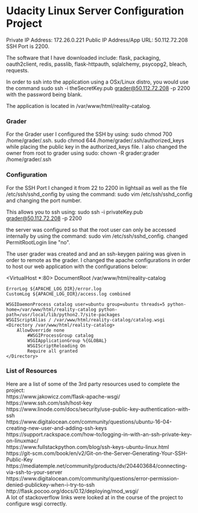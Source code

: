 Udacity Linux Server Configuration Project
==========================================
Private IP Address: 172.26.0.221
Public IP Address/App URL: 50.112.72.208
SSH Port is 2200.

The software that I have downloaded include: flask, packaging, oauth2client, redis, passlib, flask-httpauth, sqlalchemy, psycopg2, bleach, requests.

In order to ssh into the application using a OSx/Linux distro, you would use the command sudo ssh -i theSecretKey.pub grader@50.112.72.208 -p 2200 with the password being blank. 

The application is located in /var/www/html/reality-catalog.
<h3> Grader </h3>
For the Grader user I configured the SSH by using:
  sudo chmod 700 /home/grader/.ssh.
  sudo chmod 644 /home/grader/.ssh/authorized_keys
while placing the public key in the authorized_keys file.
I also changed the owner from root to grader using sudo:
  chown -R grader:grader /home/grader/.ssh

<h3> Configuration </h3>
For the SSH Port I changed it from 22 to 2200 in lightsail as well as the file /etc/ssh/sshd_config by using the command:
sudo vim /etc/ssh/sshd_config and changing the port number.

This allows you to ssh using:
  sudo ssh -i privateKey.pub grader@50.112.72.208 -p 2200 

the server was configured so that the root user can only be accessed internally by using the command: 
  sudo vim /etc/ssh/sshd_config. changed PermitRootLogin line "no".

The user grader was created and and an ssh-keygen pairing was given in order to remote as the grader. I changed the apache configurations in order to host our web application with the configurations below:

<VirtualHost *:80>
	DocumentRoot /var/www/html/reality-catalog



	ErrorLog ${APACHE_LOG_DIR}/error.log
	CustomLog ${APACHE_LOG_DIR}/access.log combined

 	WSGIDaemonProcess catalog user=ubuntu group=ubuntu threads=5 python-home=/var/www/html/reality-catalog python-path=/usr/local/lib/python2.7/site-packages
	WSGIScriptAlias / /var/www/html/reality-catalog/catalog.wsgi
	<Directory /var/www/html/reality-catalog>
		AllowOverride none
        	#WSGIProcessGroup catalog
        	WSGIApplicationGroup %{GLOBAL}
        	WSGIScriptReloading On
    		Require all granted
	</Directory>
</VirtualHost>

<h3> List of Resources </h3>
Here are a list of some of the 3rd party resources used to complete the project: <br />
https://www.jakowicz.com/flask-apache-wsgi/ <br />
https://www.ssh.com/ssh/host-key <br />
https://www.linode.com/docs/security/use-public-key-authentication-with-ssh <br />
https://www.digitalocean.com/community/questions/ubuntu-16-04-creating-new-user-and-adding-ssh-keys <br />
https://support.rackspace.com/how-to/logging-in-with-an-ssh-private-key-on-linuxmac/ <br />
https://www.fullstackpython.com/blog/ssh-keys-ubuntu-linux.html <br />
https://git-scm.com/book/en/v2/Git-on-the-Server-Generating-Your-SSH-Public-Key <br />
https://mediatemple.net/community/products/dv/204403684/connecting-via-ssh-to-your-server <br />
https://www.digitalocean.com/community/questions/error-permission-denied-publickey-when-i-try-to-ssh <br />
http://flask.pocoo.org/docs/0.12/deploying/mod_wsgi/ <br />
A lot of stackoverflow links were looked at in the course of the project to configure wsgi correctly.
